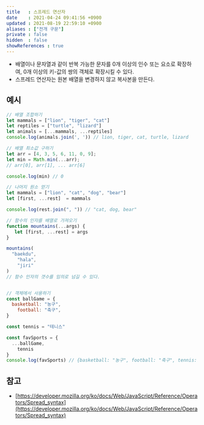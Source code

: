 ```yaml
---
title   : 스프레드 연산자 
date    : 2021-04-24 09:41:56 +0900
updated : 2021-08-19 22:59:10 +0900
aliases : ["전개 구문"]
private : false
hidden  : false
showReferences : true
---
```

- 배열이나 문자열과 같이 반복 가능한 문자를 0개 이상의 인수 또는 요소로 확장하여, 0개 이상의 키-값의 쌍의 객체로 확장시킬 수 있다. 
- 스프레드 연산자는 원본 배열을 변경하지 않고 복사본을 만든다.  

## 예시 
```javascript
// 배열 조합하기  
let mammals = ["lion", "tiger", "cat"]  
let reptiles = ["turtle", "lizard"]  
let animals = [...mammals, ...reptiles]  
console.log(animals.join(', ')) // lion, tiger, cat, turtle, lizard 

// 배열 최소값 구하기  
let arr = [4, 3, 5, 6, 11, 0, 9];
let min = Math.min(...arr);
// arr[0], arr[1], ... arr[6]

console.log(min) // 0 

// 나머지 원소 얻기  
let mammals = ["lion", "cat", "dog", "bear"] 
let [first, ...rest]  = mammals 

console.log(rest.join(", ")) // "cat, dog, bear"   

// 함수의 인자를 배열로 가져오기  
function mountains(...args) {
   let [first, ...rest] = args  
}

mountains(
  "baekdu",
	"hala",
	"jiri"
)
// 함수 인자의 갯수를 임의로 넘길 수 있다.  


// 객체에서 사용하기  
const ballGame = {
  basketball: "농구",
	football: "축구",
}

const tennis = "테니스"

const favSports = {
  ...ballGame,
	tennis 
}
console.log(favSports) // {basketball: "농구", football: "축구", tennis: "테니스"}
```


  
  
## 참고 
- [https://developer.mozilla.org/ko/docs/Web/JavaScript/Reference/Operators/Spread_syntax](https://developer.mozilla.org/ko/docs/Web/JavaScript/Reference/Operators/Spread_syntax)
